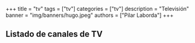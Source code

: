 +++
title = "tv"
tags = ["tv"]
categories = ["tv"]
description = "Televisión"
banner = "img/banners/hugo.jpeg"
authors = ["Pilar Laborda"]
+++

## Listado de canales de TV